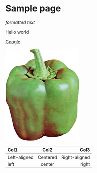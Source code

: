 # Sample page
*formatted text*

Hello world

[Google](https://www.google.com/ "Link to google.com")

![Test image](testimage.png "Test image")

| Col1         | Col2     | Col3          |
| :----------- | :------: | ------------: |
| Left-aligned | Centered | Right-aligned |
| left| center| right|
